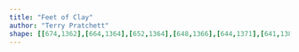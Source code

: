 ```yaml
---
title: "Feet of Clay"
author: "Terry Pratchett"
shape: [[674,1362],[664,1364],[652,1364],[648,1366],[644,1371],[641,1386],[639,1457],[640,1564],[638,1572],[637,1589],[637,1614],[635,1637],[636,1657],[634,1662],[633,1680],[633,1726],[635,1735],[635,1746],[632,1755],[631,1766],[628,1839],[626,1845],[625,1866],[625,1885],[630,1906],[628,1911],[628,1926],[625,1946],[626,1959],[623,1989],[623,2030],[621,2048],[619,2106],[620,2121],[618,2130],[620,2138],[620,2151],[612,2284],[612,2303],[615,2307],[632,2312],[658,2314],[741,2313],[751,2311],[757,2308],[762,2303],[760,2277],[762,2264],[766,2103],[768,2088],[770,2014],[776,1915],[776,1875],[778,1862],[778,1793],[781,1767],[784,1710],[784,1647],[788,1544],[787,1527],[793,1407],[792,1382],[788,1377],[781,1373],[723,1369],[712,1365],[694,1365],[676,1362]]
---
```

